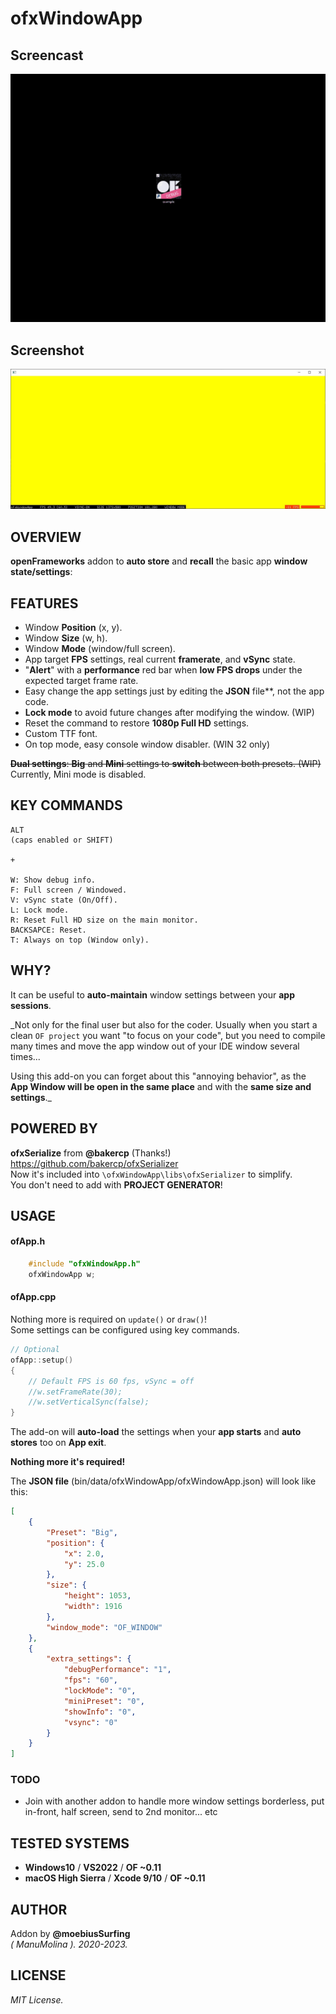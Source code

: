 # ofxWindowApp

## Screencast

![screenshot](readme_images/ofxWindowApp.gif?raw=true "MoebiusSurfing")


## Screenshot

![screenshot](readme_images/screenshot2.JPG?raw=true "MoebiusSurfing")



## OVERVIEW

**openFrameworks** addon to **auto store** and **recall** the basic app **window state/settings**:


## FEATURES

* Window **Position** (x, y). 
* Window **Size** (w, h). 
* Window **Mode** (window/full screen).
* App target **FPS** settings, real current **framerate**, and **vSync** state. 
* "**Alert**" with a **performance** red bar when **low FPS drops** under the expected target frame rate.
* Easy change the app settings just by editing the **JSON** file**, not the app code.
* **Lock mode** to avoid future changes after modifying the window. (WIP)
* Reset the command to restore **1080p Full HD** settings.
* Custom TTF font.
* On top mode, easy console window disabler. (WIN 32 only)

~~**Dual settings**: **Big** and **Mini** settings to **switch** between both presets. (WIP)~~
    Currently, Mini mode is disabled. 


## KEY COMMANDS

```
ALT  
(caps enabled or SHIFT)  

+  

W: Show debug info.  
F: Full screen / Windowed.  
V: vSync state (On/Off).  
L: Lock mode.  
R: Reset Full HD size on the main monitor.  
BACKSAPCE: Reset.  
T: Always on top (Window only). 

```

## WHY?

It can be useful to **auto-maintain** window settings between your **app sessions**.  

_Not only for the final user but also for the coder. Usually when you start a clean ```OF project``` you want "to focus on your code", but you need to compile many times and move the app window out of your IDE window several times...  

Using this add-on you can forget about this "annoying behavior", as the **App Window will be open in the same place** and with the **same size and settings**._  

## POWERED BY

**ofxSerialize** from **@bakercp** (Thanks!)  
https://github.com/bakercp/ofxSerializer  
Now it's included into ```\ofxWindowApp\libs\ofxSerializer``` to simplify.  
You don't need to add with **PROJECT GENERATOR**!

## USAGE

#### ofApp.h
```.c++
    #include "ofxWindowApp.h"
    ofxWindowApp w;
```

#### ofApp.cpp
Nothing more is required on ```update()``` or ```draw()```!  
Some settings can be configured using key commands.  
```.c++ 
// Optional
ofApp::setup()
{
    // Default FPS is 60 fps, vSync = off
    //w.setFrameRate(30);
    //w.setVerticalSync(false);
}
```

The add-on will **auto-load** the settings when your **app starts** and **auto stores** too on **App exit**.  

**Nothing more it's required!**  

The **JSON file** (bin/data/ofxWindowApp/ofxWindowApp.json) will look like this:  
```.json
[
    {
        "Preset": "Big",
        "position": {
            "x": 2.0,
            "y": 25.0
        },
        "size": {
            "height": 1053,
            "width": 1916
        },
        "window_mode": "OF_WINDOW"
    },
    {
        "extra_settings": {
            "debugPerformance": "1",
            "fps": "60",
            "lockMode": "0",
            "miniPreset": "0",
            "showInfo": "0",
            "vsync": "0"
        }
    }
]
```

### TODO

* Join with another addon to handle more window settings borderless, put in-front, half screen, send to 2nd monitor... etc

## TESTED SYSTEMS
- **Windows10** / **VS2022** / **OF ~0.11**
- **macOS High Sierra** / **Xcode 9/10** / **OF ~0.11**

## AUTHOR
Addon by **@moebiusSurfing**  
*( ManuMolina ). 2020-2023.*

## LICENSE
*MIT License.*